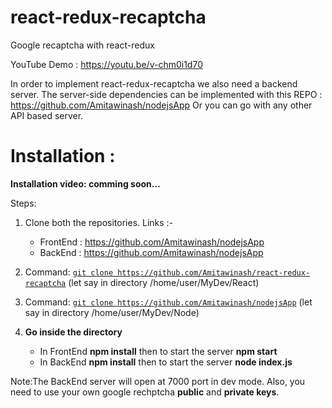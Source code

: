 # react-redux-recaptcha
Google recaptcha with react-redux

YouTube Demo : https://youtu.be/v-chm0i1d70


In order to implement react-redux-recaptcha we also need a backend server. 
The server-side dependencies can be implemented with this REPO : https://github.com/Amitawinash/nodejsApp 
Or you can go with any other API based server.

# Installation : 

**Installation video: comming soon...**

Steps: 

1. Clone both the repositories.  Links :-
      * FrontEnd : https://github.com/Amitawinash/nodejsApp 
      * BackEnd : https://github.com/Amitawinash/nodejsApp
      
2. Command:  [`git clone https://github.com/Amitawinash/react-redux-recaptcha`](https://github.com/Amitawinash/react-redux-recaptcha)  (let say in directory /home/user/MyDev/React)

3. Command:  [`git clone https://github.com/Amitawinash/nodejsApp`](https://github.com/Amitawinash/nodejsApp)  (let say in directory /home/user/MyDev/Node)

4. **Go inside the directory** 
      * In FrontEnd **npm install** then to start the server **npm start**
      * In BackEnd  **npm install** then to start the server **node index.js**
  
  Note:The BackEnd server will open at 7000 port in dev mode.
  Also, you need to use your own google rechptcha **public** and **private keys**.
